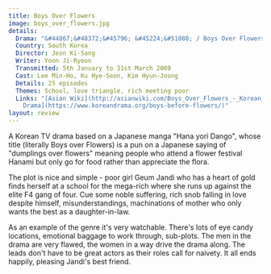 ```yaml
---
title: Boys Over Flowers
image: boys_over_flowers.jpg
details:
  Drama: "&#44867;&#48372;&#45796; &#45224;&#51088; / Boys Over Flowers"
  Country: South Korea
  Director: Jeon Ki-Sang
  Writer: Yoon Ji-Ryeon
  Transmitted: 5th January to 31st March 2009
  Cast: Lee Min-Ho, Ku Hye-Seon, Kim Hyun-Joong
  Details: 25 episodes
  Themes: School, love triangle, rich meeting poor
  Links: "[Asian Wiki](http://asianwiki.com/Boys_Over_Flowers_-_Korean_Drama) [Korean
    Drama](https://www.koreandrama.org/boys-before-flowers/)"
layout: review
---
```

A Korean TV drama based on a Japanese manga "Hana yori Dango", whose
title (literally Boys over Flowers) is a pun on a Japanese saying of
"dumplings over flowers" meaning people who attend a flower festival Hanami
but only go for food rather than appreciate the flora.

The plot is nice and simple - poor girl Geum Jandi who has a heart of
gold finds herself at a school for the mega-rich where she runs
up against the elite F4 gang of four. Cue some noble suffering,
rich snob falling in love despite himself, misunderstandings,
machinations of mother
who only wants the best as a daughter-in-law.

As an example of the genre it's very watchable. There's lots of eye candy
locations, emotional baggage to work through, sub-plots. The
men in the drama are very flawed, the women in a way drive the drama
along. The leads don't have to be great actors as their roles call for
naivety. It all ends happily, pleasing Jandi's best friend.
